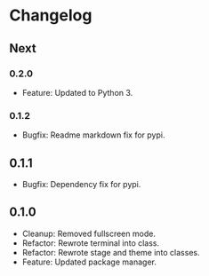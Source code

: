 # Changelog

## Next

### 0.2.0

- Feature: Updated to Python 3.

### 0.1.2

- Bugfix: Readme markdown fix for pypi.

## 0.1.1

- Bugfix: Dependency fix for pypi.

## 0.1.0

- Cleanup: Removed fullscreen mode.
- Refactor: Rewrote terminal into class.
- Refactor: Rewrote stage and theme into classes.
- Feature: Updated package manager.
